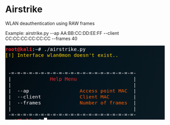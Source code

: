 # Airstrike
WLAN deauthentication using RAW frames


Example: airstrike.py --ap AA:BB:CC:DD:EE:FF --client CC:CC:CC:CC:CC:CC --frames 40

![image](https://github.com/nixpal/Airstrike/blob/master/airstrike.png)
